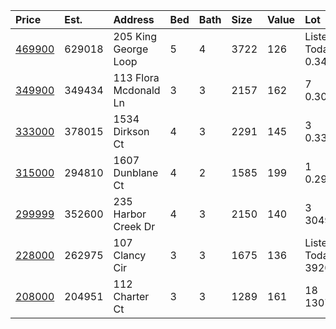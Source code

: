 | Price      | Est.   | Address               | Bed | Bath | Size | Value | Lot               | Unit  | Year | Link                                                                        |
| :--------- | :----- | :-------------------- | :-- | :--- | :--- | :---- | :---------------- | :---- | :--- | :-------------------------------------------------------------------------- |
| [469900]() | 629018 | 205 King George Loop  | 5   | 4    | 3722 | 126   | Listed Today 0.34 | Acres | 1986 | https://www.movoto.com/home/205-king-george-loop-cary-nc-27511-413_2337383  |
| [349900]() | 349434 | 113 Flora Mcdonald Ln | 3   | 3    | 2157 | 162   | 7 0.30            | Acres | 1978 | https://www.movoto.com/home/113-flora-mcdonald-ln-cary-nc-27511-413_2335997 |
| [333000]() | 378015 | 1534 Dirkson Ct       | 4   | 3    | 2291 | 145   | 3 0.33            | Acres | 1978 | https://www.movoto.com/home/1534-dirkson-ct-cary-nc-27511-413_2336513       |
| [315000]() | 294810 | 1607 Dunblane Ct      | 4   | 2    | 1585 | 199   | 1 0.29            | Acres | 1976 | https://www.movoto.com/home/1607-dunblane-ct-cary-nc-27511-413_2337121      |
| [299999]() | 352600 | 235 Harbor Creek Dr   | 4   | 3    | 2150 | 140   | 3 3049            | Sqft  | 2000 | https://www.movoto.com/home/235-harbor-creek-dr-cary-nc-27511-413_2336595   |
| [228000]() | 262975 | 107 Clancy Cir        | 3   | 3    | 1675 | 136   | Listed Today 3920 | Sqft  | 1984 | https://www.movoto.com/home/107-clancy-cir-cary-nc-27511-413_2241220        |
| [208000]() | 204951 | 112 Charter Ct        | 3   | 3    | 1289 | 161   | 18 1307           | Sqft  | 1994 | https://www.movoto.com/home/112-charter-ct-cary-nc-27511-413_2333526        |